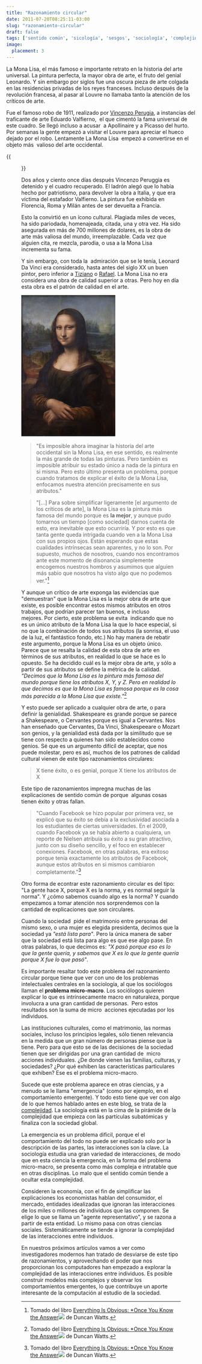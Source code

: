 ```yaml
---
title: "Razonamiento circular"
date: 2011-07-20T08:25:11-03:00
slug: "razonamiento-circular"
draft: false
tags: ['sentido común', 'sicología', 'sesgos', 'sociología', 'complejidad']
image:
  placement: 3
---
```


La Mona Lisa, el más famoso e importante retrato en la historia del arte
universal. La pintura perfecta, la mayor obra de arte, el fruto del
genial Leonardo. Y sin embargo por siglos fue una oscura pieza de arte
colgada en las residencias privadas de los reyes franceses. Incluso
después de la revolución francesa, al pasar al Louvre no llamaba tanto
la atención de los críticos de arte.

Fue el famoso robo de 1911, realizado por [Vincenzo Perugia](http://en.wikipedia.org/wiki/Vincenzo_Peruggia), a instancias
del traficante de arte Eduardo Valfierno,  el que cimentó la fama
universal de este cuadro. Se llegó incluso a acusar  a Apollinaire y a
Picasso del hurto. Por semanas la gente empezó a visitar el Louvre para
apreciar el hueco dejado por el robo. Lentamente La Mona Lisa  empezó a
convertirse en el objeto más  valioso del arte occidental.

{{<figure caption="El hueco dejado tras el robo de la Mona Lisa en el Louvre en 1911" src="Mona_Lisa_stolen-1911.jpg">}}

Dos años y ciento once días después Vincenzo Peruggia es detenido y el
cuadro recuperado. El ladrón alegó que lo había hecho por patriotismo,
para devolver la obra a Italia, y que era víctima del estafador
Valfierno. La pintura fue exhibida en Florencia, Roma y Milán antes de
ser devuelta a Francia.

Esto la convirtió en un ícono cultural. Plagiada miles de veces, ha sido
pariodada, homenajeada, citada, una y otra vez. Ha sido asegurada en más
de 700 millones de dolares, es la obra de arte más valiosa del mundo,
irreemplazable. Cada vez que alguien cita, re mezcla, parodia, o usa a
la Mona Lisa incrementa su fama.

Y sin embargo, con toda la  admiración que se le tenía, Leonard Da Vinci
era considerado, hasta antes del siglo XX un buen pintor, pero inferior
a
[Tiziano](http://es.wikipedia.org/wiki/Tiziano) o [Rafael](http://es.wikipedia.org/wiki/Rafael_Sanzio).
La Mona Lisa no era considera una obra de calidad superior a otras. Pero
hoy en día esta obra es el patrón de calidad en el arte.

![](250px-Mona_Lisa.png)

> "Es imposible ahora imaginar la historia del arte occidental sin la Mona
> Lisa, en ese sentido, es realmente la más grande de todas las
> pinturas. Pero también es imposible atribuir su estado único a nada de
> la pintura en si misma. Pero esto último presenta un problema, porque
> cuando tratamos de explicar el éxito de la Mona Lisa, enfocamos
> nuestra atención precisamente en sus atributos."

> "\[\...\] Para sobre simplificar ligeramente \[el argumento de los
críticos de arte\], la Mona Lisa es la pintura más famosa del mundo
porque es **la mejor**, y aunque pudo tomarnos un tiempo \[como
sociedad\] darnos cuenta de esto, era inevitable que esto ocurriría. Y
por esto es que tanta gente queda intrigada cuando ven a la Mona Lisa
con sus propios ojos. Están esperando que estas cualidades intrínsecas
sean aparentes, y no lo son. Por supuesto, muchos de nosotros, cuando
nos encontramos ante este momento de disonancia simplemente encogemos
nuestros hombros y asumimos que alguien más sabio que nosotros ha visto
algo que no podemos ver."[^1]

Y aunque un crítico de arte exponga las evidencias que "demuestran"
que la Mona Lisa es la mejor obra de arte que existe, es posible
encontrar estos mismos atributos en otros trabajos, que podrían parecer
tan buenos, e incluso mejores. Por cierto, este problema se evita
 indicando que no es un único atributo de la Mona Lisa la que lo hace
especial, si no que la combinación de todos sus atributos (la sonrisa,
el uso de la luz, el fantástico fondo, etc.) No hay manera de rebatir
este argumento, porque la Mona Lisa es un objeto único. Parece que se
resalta la calidad de esta obra de arte en términos de sus atributos, en
realidad lo que se hace es lo opuesto. Se ha decidido cuál es la mejor
obra de arte, y sólo a partir de sus atributos se define la métrica de
la calidad. *"Decimos que la Mona Lisa es la pintura más famosa del
mundo porque tiene los atributos X, Y, y Z. Pero en realidad lo que
decimos es que la Mona Lisa es famosa porque es la cosa más parecida a
la Mona Lisa que existe."*[^1]

Y esto puede ser aplicado a cualquier obra de arte, o para definir la
genialidad. Shakespeare es grande porque se parece a Shakespeare, o
Cervantes porque es igual a Cervantes. Nos han enseñado que Cervantes,
Da Vinci, Shakespeeare o Mozart son genios, y la genialidad está dada
por la similitudo que se tiene con respecto a quienes han sido
establecidos como genios. Sé que es un argumento difícil de aceptar, que
nos puede molestar, pero es así, muchos de los patrones de calidad
cultural vienen de este tipo razonamientos circulares:

> X tiene éxito, o es genial, porque X tiene los atributos de X

Este tipo de razonamientos impregna muchas de las explicaciones de
sentido común de porque  algunas cosas tienen éxito y otras fallan.

> "Cuando Facebook se hizo popular por primera vez, se explicó que su
> éxito se debía a la exclusividad asociada a los estudiantes de ciertas
> universidades. En el 2009, cuando Facebook ya se había abierto a
> cualquiera, un reporte de Nielsen atribuía su éxito a su gran
> atractivo, junto con su diseño sencillo, y el foco en establecer
> conexiones. Facebook, en otras palabras, era exitoso porque tenía
> exactamente los atributos de Facebook, aunque estos atributos en si
> mismos cambiaron completamente."[^1]

Otro forma de econtrar este razonamiento circular es del tipo: "La
gente hace X, porque X es la norma, y es normal seguir la norma". Y
¿cómo sabemos cuando algo es la norma? Y cuando empezamos a tomar
atención nos sorprendemos con la cantidad de explicaciones que son
circulares.

Cuando la sociedad  pide el matrimonio entre personas del mismo sexo, o
una mujer es elegida presidenta, decimos que la sociedad ya *"está
lista para"*. Pero la única manera de saber que la sociedad está lista
para algo es que ese algo pase. En otras palabras, lo que decimos es:
*"X pasó porque eso es lo que la gente quería, y sabemos que X es lo
que la gente quería porque X fue lo que pasó"*.

Es importante resaltar todo este problema del razonamiento circular
porque tiene que ver con uno de los problemas intelectuales centrales en
la sociología, al que los sociólogos llaman el **problema micro-macro**.
Los sociólogos quieren explicar lo que es intrínsecamente macro en
naturaleza, porque involucra a una gran cantidad de personas.  Pero
estos resultados son la suma de micro  acciones ejecutadas por los
individuos.

Las instituciones culturales, como el matrimonio, las normas sociales,
incluso los principios legales, sólo tienen relevancia en la medida que
un gran número de personas piense que la tiene. Pero para que esto se de
las decisiones de la sociedad tienen que ser dirigidas por una gran
cantidad de  micro acciones individuales. ¿De donde vienen las familias,
culturas, y sociedades? ¿Por qué exhiben las características
particulares que exhiben? Ese es el problema micro-macro.

Sucede que este problema aparece en otras ciencias, y a menudo se le
llama "emergencia" (como por ejemplo, en el comportamiento emergente).
Y todo esto tiene que ver con algo de lo que hemos hablado antes en este
blog, se trata de la
[complejidad](/blog/lnds/2010/06/02/lo-simple-lo-complejo-y-lo-complicado). La
sociología está en la cima de la pirámide de la complejidad que empieza
con las partículas subatómicas y finaliza con la sociedad global.

La emergencia es un problema dificil, porque el el comportamiento del
todo no puede ser explicado solo por la descripción de las partes, las
interacciones son la clave. La sociología estudia una gran variedad de
interacciones, de modo que en esta ciencia la emergencia, en la forma
del problema micro-macro, se presenta como más compleja e intratable que
en otras disciplinas. Lo malo que el sentido común tiende a ocultar esta
complejidad.

Consideren la economía, con el fin de simplificar las explicaciones los
economistas hablan del consumidor, el mercado, entidades idealizadas que
ignoran las interacciones de los miles o millones de individuos que las
componen. Se elige lo que se llama un "agente representativo", y se
razona a partir de esta entidad. Lo mismo pasa con otras ciencias
sociales. Sistemáticamente se tiende a ignorar la complejidad de las
interacciones entre individuos.

En nuestros próximos artículos vamos a ver como investigadores modernos
han tratado de desviarse de este tipo de razonamientos, y aprovechando
el poder que nos proporcionan los computadores han empezado a explorar
la complejidad de las interacciones entre individuos. Es posible
construir modelos más complejos y observar los comportamientos
emergentes, lo que contribuye un aporte interesante de la computación al
estudio de la sociedad.


[^1]: Tomado del libro [Everything Is Obvious: \*Once You Know the
Answer](http://www.amazon.com/gp/product/0385531680/ref=as_li_qf_sp_asin_tl?ie=UTF8&tag=lanaturaledel-20&linkCode=as2&camp=217145&creative=399373&creativeASIN=0385531680)![](http://www.assoc-amazon.com/e/ir?t=lanaturaledel-20&l=as2&o=1&a=0385531680&camp=217145&creative=399373)
de Duncan Watts.
